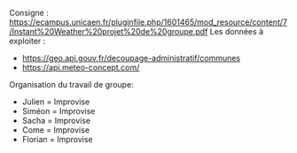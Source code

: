 Consigne : https://ecampus.unicaen.fr/pluginfile.php/1601465/mod_resource/content/7/Instant%20Weather%20projet%20de%20groupe.pdf
Les données à exploiter :
- https://geo.api.gouv.fr/decoupage-administratif/communes
- https://api.meteo-concept.com/

Organisation du travail de groupe:  
- Julien = Improvise
- Siméon =  Improvise
- Sacha =  Improvise
- Come =  Improvise
- Florian =  Improvise
